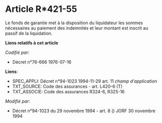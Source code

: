 # Article R*421-55

Le fonds de garantie met à la disposition du liquidateur les sommes nécessaires au paiement des indemnités et leur montant
est inscrit au passif de la liquidation.

**Liens relatifs à cet article**

_Codifié par_:

  - Décret n°76-666 1976-07-16

**Liens**:

  - SPEC_APPLI: Décret n°94-1023 1994-11-29 art. 11 *champ d'application*
  - TXT_SOURCE: Code des assurances - art. L420-6 (T)
  - TXT_ASSOCIE: Code des assurances R324-6, R325-16

_Modifié par_:

  - Décret n°94-1023 du 29 novembre 1994 - art. 8 () JORF 30 novembre 1994
